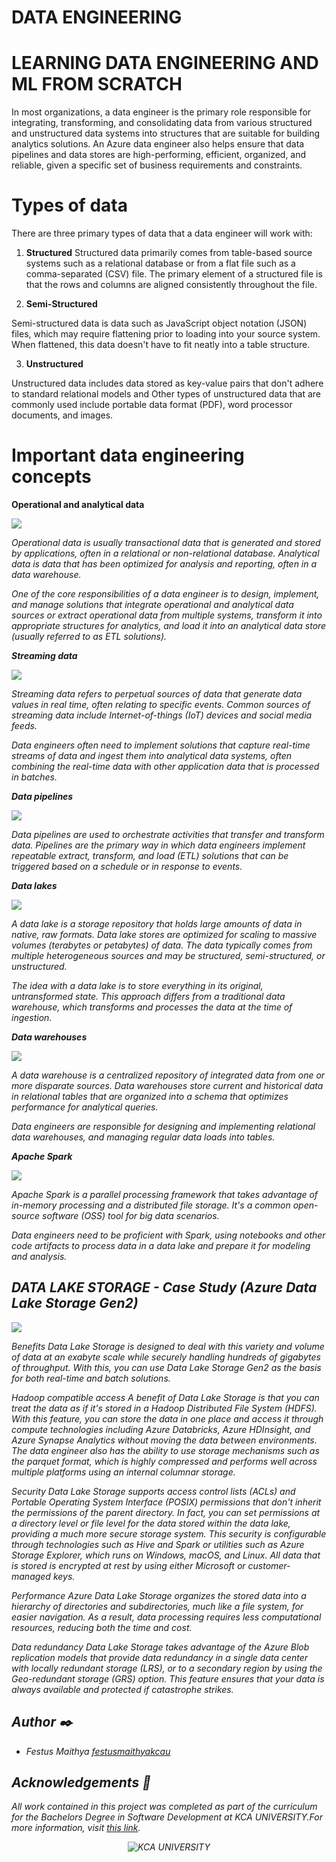 # DATA ENGINEERING 
# LEARNING DATA ENGINEERING AND ML FROM SCRATCH 

In most organizations, a data engineer is the primary role responsible for integrating, transforming, and consolidating data from various structured and unstructured data systems into structures that are suitable for building analytics solutions. An Azure data engineer also helps ensure that data pipelines and data stores are high-performing, efficient, organized, and reliable, given a specific set of business requirements and constraints.

# Types of data
There are three primary types of data that a data engineer will work with:

1. **Structured**
Structured data primarily comes from table-based source systems such as a relational database or from a flat file such as a comma-separated (CSV) file. The primary element of a structured file is that the rows and columns are aligned consistently throughout the file.

2. **Semi-Structured**

Semi-structured data is data such as JavaScript object notation (JSON) files, which may require flattening prior to loading into your source system. When flattened, this data doesn't have to fit neatly into a table structure.

3. **Unstructured**

Unstructured data includes data stored as key-value pairs that don't adhere to standard relational models and Other types of unstructured data that are commonly used include portable data format (PDF), word processor documents, and images.


# Important data engineering concepts

**Operational and analytical data**

<img src= "https://learn.microsoft.com/en-us/training/wwl-data-ai/introduction-to-data-engineering-azure/media/4-operational-analytical-data.png">

<i>Operational data <i>is usually transactional data that is generated and stored by applications, often in a relational or non-relational database. <i>Analytical data<i> is data that has been optimized for analysis and reporting, often in a data warehouse.

One of the core responsibilities of a data engineer is to design, implement, and manage solutions that integrate operational and analytical data sources or extract operational data from multiple systems, transform it into appropriate structures for analytics, and load it into an analytical data store (usually referred to as ETL solutions).

**Streaming data**

<img src="https://learn.microsoft.com/en-us/training/wwl-data-ai/introduction-to-data-engineering-azure/media/4-stream-data.png">

Streaming data refers to perpetual sources of data that generate data values in real time, often relating to specific events. Common sources of streaming data include Internet-of-things (IoT) devices and social media feeds.

Data engineers often need to implement solutions that capture real-time streams of data and ingest them into analytical data systems, often combining the real-time data with other application data that is processed in batches.

**Data pipelines**

<img src= "https://learn.microsoft.com/en-us/training/wwl-data-ai/introduction-to-data-engineering-azure/media/4-data-pipeline.png">

Data pipelines are used to orchestrate activities that transfer and transform data. Pipelines are the primary way in which data engineers implement repeatable extract, transform, and load (ETL) solutions that can be triggered based on a schedule or in response to events.

**Data lakes**

<img src= "https://learn.microsoft.com/en-us/training/wwl-data-ai/introduction-to-data-engineering-azure/media/4-data-lake.png">

A data lake is a storage repository that holds large amounts of data in native, raw formats. Data lake stores are optimized for scaling to massive volumes (terabytes or petabytes) of data. The data typically comes from multiple heterogeneous sources and may be structured, semi-structured, or unstructured.

The idea with a data lake is to store everything in its original, untransformed state. This approach differs from a traditional data warehouse, which transforms and processes the data at the time of ingestion.

**Data warehouses**

<img src= "https://learn.microsoft.com/en-us/training/wwl-data-ai/introduction-to-data-engineering-azure/media/4-data-warehouse.png">

A data warehouse is a centralized repository of integrated data from one or more disparate sources. Data warehouses store current and historical data in relational tables that are organized into a schema that optimizes performance for analytical queries.

Data engineers are responsible for designing and implementing relational data warehouses, and managing regular data loads into tables.

**Apache Spark**

<img src = "https://learn.microsoft.com/en-us/training/wwl-data-ai/introduction-to-data-engineering-azure/media/4-apache-spark.png">

Apache Spark is a parallel processing framework that takes advantage of in-memory processing and a distributed file storage. It's a common open-source software (OSS) tool for big data scenarios.

Data engineers need to be proficient with Spark, using notebooks and other code artifacts to process data in a data lake and prepare it for modeling and analysis.




## DATA LAKE STORAGE - Case Study (Azure Data Lake Storage Gen2) 

<img src = "https://learn.microsoft.com/en-us/training/data-ai-cert/introduction-to-azure-data-lake-storage/media/azure-data-lake-gen-2.png">



Benefits
Data Lake Storage is designed to deal with this variety and volume of data at an exabyte scale while securely handling hundreds of gigabytes of throughput. With this, you can use Data Lake Storage Gen2 as the basis for both real-time and batch solutions.

Hadoop compatible access
A benefit of Data Lake Storage is that you can treat the data as if it's stored in a Hadoop Distributed File System (HDFS). With this feature, you can store the data in one place and access it through compute technologies including Azure Databricks, Azure HDInsight, and Azure Synapse Analytics without moving the data between environments. The data engineer also has the ability to use storage mechanisms such as the parquet format, which is highly compressed and performs well across multiple platforms using an internal columnar storage.

Security
Data Lake Storage supports access control lists (ACLs) and Portable Operating System Interface (POSIX) permissions that don't inherit the permissions of the parent directory. In fact, you can set permissions at a directory level or file level for the data stored within the data lake, providing a much more secure storage system. This security is configurable through technologies such as Hive and Spark or utilities such as Azure Storage Explorer, which runs on Windows, macOS, and Linux. All data that is stored is encrypted at rest by using either Microsoft or customer-managed keys.

Performance
Azure Data Lake Storage organizes the stored data into a hierarchy of directories and subdirectories, much like a file system, for easier navigation. As a result, data processing requires less computational resources, reducing both the time and cost.

Data redundancy
Data Lake Storage takes advantage of the Azure Blob replication models that provide data redundancy in a single data center with locally redundant storage (LRS), or to a secondary region by using the Geo-redundant storage (GRS) option. This feature ensures that your data is always available and protected if catastrophe strikes.




## Author :black_nib:

* Festus Maithya [festusmaithyakcau](https://github.com/festusmaithyakcau)

## Acknowledgements :pray:

All work contained in this project was completed as part of the curriculum for the Bachelors Degree in Software Development at KCA UNIVERSITY.For more information, visit
[this link](https://www.kcau.ac.ke/).

<p align="center">
  <img src="https://imgs.search.brave.com/MTbtOFwZkcm_5kD492on7rnZtOFLek3Z3kLxhZT_UDw/rs:fit:860:0:0/g:ce/aHR0cHM6Ly93d3cu/ZWR1b3BpbmlvbnMu/Y29tL3dwLWNvbnRl/bnQvdXBsb2Fkcy8y/MDIyLzA0L0tDQS11/bml2ZXJzaXR5LWxv/Z28ucG5n" alt="KCA UNIVERSITY">
</p>




